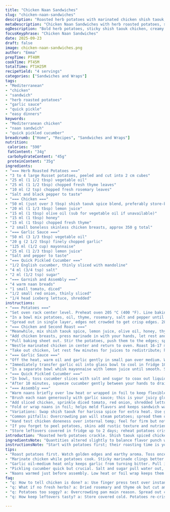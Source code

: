 ```yaml
---
title: "Chicken Naan Sandwiches"
slug: "chicken-naan-sandwiches"
description: "Roasted herb potatoes with marinated chicken shish taouk, drizzled in garlicky mayo and topped with quick pickled cucumber, fresh tomato, red onion, and crisp iceberg lettuce in warm naan bread. The chicken uses a tangy, honey-lemon-thyme marinade with a commercial shish taouk spice mix, giving smoky depth. Potatoes roast crisp and tender, tossed mid-cooking for even browning. Garlic oil infused slowly to avoid burning—then emulsified with mayo and lemon for creamy sharpness. Cucumber quick pickled with salt and sugar lends crunch offsetting rich chicken. Balanced layers, textures, and bold flavors anchored in simple steps that rely on sight and smell, not just time. Subtle adjustments bring out mellow aroma and caramelized edges. Minimal fuss, maximum taste, no dairy or nuts."
metaDescription: "Chicken Naan Sandwiches with herb roasted potatoes, shish taouk chicken, garlic mayo, and quick pickled cucumber. Layers of bold Mediterranean flavor and texture."
ogDescription: "Bold herb potatoes, sticky shish taouk chicken, creamy garlic sauce, crisp pickled cucumber on warm naan. Rustic layers with sharp, fresh, smoky hints."
focusKeyphrase: "Chicken Naan Sandwiches"
date: 2025-09-23
draft: false
image: chicken-naan-sandwiches.png
author: "Emma"
prepTime: PT40M
cookTime: PT45M
totalTime: PT1H25M
recipeYield: "4 servings"
categories: ["Sandwiches and Wraps"]
tags:
- "Mediterranean"
- "chicken"
- "sandwich"
- "herb roasted potatoes"
- "garlic sauce"
- "quick pickle"
- "easy dinners"
keywords:
- "Mediterranean chicken"
- "naan sandwich"
- "quick pickled cucumber"
breadcrumb: ["Home", "Recipes", "Sandwiches and Wraps"]
nutrition: 
 calories: "590"
 fatContent: "34g"
 carbohydrateContent: "45g"
 proteinContent: "35g"
ingredients:
- "=== Herb Roasted Potatoes ==="
- "3 to 4 large Russet potatoes, peeled and cut into 2 cm cubes"
- "25 ml (1 1/2 tbsp) vegetable oil"
- "25 ml (1 1/2 tbsp) chopped fresh thyme leaves"
- "10 ml (2 tsp) chopped fresh rosemary leaves"
- "Salt and black pepper to taste"
- "=== Chicken ==="
- "50 ml (just over 3 tbsp) shish taouk spice blend, preferably store-bought or homemade"
- "20 ml (1 1/3 tbsp) lemon juice"
- "15 ml (1 tbsp) olive oil (sub for vegetable oil if unavailable)"
- "15 ml (1 tbsp) honey"
- "15 ml (1 tbsp) chopped fresh thyme"
- "2 small boneless skinless chicken breasts, approx 350 g total"
- "=== Garlic Sauce ==="
- "50 ml (3 1/3 tbsp) vegetable oil"
- "20 g (2 1/2 tbsp) finely chopped garlic"
- "125 ml (1/2 cup) mayonnaise"
- "25 ml (1 2/3 tbsp) lemon juice"
- "Salt and pepper to taste"
- "=== Quick Pickled Cucumber ==="
- "1/2 English cucumber, thinly sliced with mandoline"
- "4 ml (3/4 tsp) salt"
- "2 ml (1/2 tsp) sugar"
- "=== Garnish and Assembly ==="
- "4 warm naan breads"
- "1 small tomato, diced"
- "1/2 small red onion, thinly sliced"
- "1/4 head iceberg lettuce, shredded"
instructions:
- "=== Potatoes ==="
- "Set oven rack center level. Preheat oven 205 °C (400 °F). Line baking sheet with parchment paper to prevent sticking and mess."
- "In a bowl mix potatoes, oil, thyme, rosemary, salt and pepper until every cube gleams with oil and herbs; uneven coating? Use your hands - best tactile control here."
- "Spread out in single layer, edges not crowded to get crisp edges. 28 minutes first roast. Visual cues: potatoes start golden, and aroma becomes earthy-herby. Crisp underside is key. If soggy, toss gently to separate pieces."
- "=== Chicken and Second Roast ==="
- "Meanwhile, mix shish taouk spice, lemon juice, olive oil, honey, thyme, salt and pepper in another bowl to a sticky marinade."
- "Add chicken breasts, press marinade in with your hands, let rest and absorb while potatoes roast first 28 minutes. You want the lemon and honey to penetrate tender meat."
- "Pull baking sheet out. Stir the potatoes, push them to the edges; space for chicken in center. The potatoes need air but crowding makes steaming, not roasting."
- "Nestle marinated chicken in center and return to oven. Roast 16-17 minutes until chicken is cooked through with dark golden spots, juices run clear when poked. Use finger pressure: firmness means done; soft and springy means more time. Don’t overcook or dry out."
- "Take out chicken, let rest few minutes for juices to redistribute; helps keep moist inside."
- "=== Garlic Sauce ==="
- "Off the heat, warm oil and garlic gently in small pan over medium. Watch closely for garlic to just turn golden—not brown or burnt or bitterness creeps in."
- "Immediately transfer garlic oil into glass bowl to cool in fridge 10 minutes, halting carryover cooking."
- "In a separate bowl whisk mayonnaise with lemon juice until smooth. Slowly whisk in cooled garlic oil to emulsify into smooth, shiny sauce. Season with salt and pepper. Adjust lemon for brightness if needed."
- "=== Quick Pickled Cucumber ==="
- "In bowl, toss cucumber slices with salt and sugar to coax out liquid."
- "After 10 minutes, squeeze cucumber gently between your hands to drain excess moisture; prevents soggy sandwich layers."
- "=== Assembly ==="
- "Warm naans briefly over low heat or wrapped in foil to keep flexible."
- "Brush each naan generously with garlic sauce; this is your juicy glue layer."
- "Add sliced chicken, sprinkle diced tomato, red onion, shredded lettuce, and finish with quick pickled cucumber slices. The crunch contrasts creamy sauce and tender chicken."
- "Fold or wrap naans in foil; helps meld flavors and keeps sandwich warm. Serve alongside roasted herb potatoes and the leftover garlic sauce for dunking or drizzling."
- "Variations: Swap shish taouk for harissa spice for extra heat. Use greek yogurt instead of mayo in sauce for lighter twist but watch for thinner texture. If no fresh herbs, dried rosemary and thyme can be used, but reduce quantities as their flavor is more potent."
- "Common pitfalls: Overcrowding pan will steam potatoes; spread them out. Watch garlic while heating—once you smell nutty aroma and see slight golden flecks, immediate removal is key."
- "Hand test chicken doneness over internal temp; feel for firm but not hard texture. Resting meat helps locked-in moistness."
- "If you forget to peel potatoes, skins add rustic texture and nutrients but rougher bite. Still tasty."
- "Store leftovers covered in fridge up to 2 days; reheat potatoes crispier under broiler, sandwich best fresh."
introduction: "Roasted herb potatoes crackle. Shish taouk spiced chicken glazed with honey-lemon-thyme. Garlic warmed in oil—crackling aroma fills kitchen air, never browning beyond golden. Emulsified garlic mayo thick and tangy, cuts richness. Quick pickled cucumber slices snap fresh between soft naan, juicy tomato pops, red onion bite sharpens, iceberg crunch freshens. Wrap tight in foil, flavors meld and sandwich stays warm. No fuss, just layered textures and flavors hit just right. Perfect timing not about strict minutes but about knowing when potatoes smell earthy-herby, chicken juices run clear, garlic oil glows golden. This combo—spiced heat, creamy garlic, fresh crunch—balances into one layered bite packed with bold, rustic soul."
ingredientsNote: "Quantities altered slightly to balance flavor punch without overwhelming. Honey reduced marginally to prevent too much sweetness overshadowing spice. Olive oil swaps in chicken marinade—better flavor profile and depth than neutral veg oil. Dried herbs replaced with fresh for brightness, but shelf staples work with care—reduce amounts to avoid bitterness. Garlic oil temperature trick learned after scorched attempts—cooling off quick stops bitter carryover. Mayonnaise chosen for creaminess and tang; swap with Greek yogurt or vegan mayo if avoiding eggs, but note texture changes. Cucumber pickling timed for just crunch, squeeze out excess moisture so layers don’t turn soggy under heat. Naans warmed just before assembly to keep pliable and moist. Tomato size trimmed for neat assembly, easier bite. Onions sliced ultra-thin to avoid overpowering sharpness."
instructionsNote: "Start with potatoes first; their roasting time is your timing backbone. Spread evenly, toss once mid-way for even cooking and browning. Key is visual and tactile clues: golden undersides, fragrant herb steam hint done crispness. Marinate chicken in the meantime; the sticky marinade should cling but not pool. Place chicken after potatoes have started roasting to sync cooking finish times. Chicken browns for color but use gentle finger press test to check doneness, not timer alone. Garlic oil warming requires presence—remove from heat the second garlic edges lighten. Transfer to cool immediately; residual heat cooks on and can burn, ruining flavor. Emulsify cooled oil into mayo with lemon to get silky consistency—go slow to avoid breaking. For cucumber prep, timing ensures crunchy finish without watery mush. When assembling, layering order is important: sauce first for moisture seal, meat next for main bite (allow it to rest before slicing for juiciness), then crisp fresh veggies to give contrast. Wrapping in foil post-assembly traps warmth, lets flavors marry. Good storage advice: potatoes re-crisp well under broiler, sandwiches best eaten fresh; past day two flavors dull."
tips:
- "Roast potatoes first. Watch golden edges and earthy aroma. Toss once after 28 minutes to avoid steaming. Crisp undersides mean done. If soggy, separate cubes gently. Use hands to feel texture; visual alone can fool."
- "Marinate chicken while potatoes cook. Sticky marinade clings better than watery. Press it in. Rest but don’t wait too long or the lemon juice can start cooking meat slightly. Timing key to sync cooking finish."
- "Garlic oil—medium heat only keeps garlic from turning bitter. Pull it off the stove exactly as edges lighten. Cool quickly in fridge to stop carryover heat. Mix slowly into mayo or sauce breaks. Watch that shiny texture form."
- "Pickling cucumber quick but crucial. Salt and sugar pull water out, prevent mushy sandwich layers. After 10 mins squeeze firmly by hand to drain excess liquid. Skip or rush this, sandwich sogs. Thin slices give best crunch."
- "Naans warmed just before assembly. Low heat or foil wrap keeps them pliable. Brush thick garlic mayo as glue layer; lots needed for moisture seal. Layer order matters: sauce, chicken sliced after brief rest, tomato, onion, lettuce, then cucumber for texture contrast."
faq:
- "q: How to tell chicken is done? a: Use finger press test over instant temp. Firm but springy means cooked; soft means less time. Look for dark golden spots. Juices clear when poked. Don’t rely just on minutes. Carryover heat helps too."
- "q: What if no fresh herbs? a: Dried rosemary and thyme ok but cut amounts in half. Dried equals stronger flavor. Add them into potatoes but watch bitterness. Adjust carefully. Fresh preferred but shelf staples save day."
- "q: Potatoes too soggy? a: Overcrowding pan main reason. Spread out cubes to roast, not steam. Toss mid-roast to separate chunks. Use parchment or well-oiled sheet. If soggy after roast, broil briefly to crisp back up."
- "q: How keep leftovers tasty? a: Store covered cold. Potatoes re-crisp quick under broiler. Chicken sandwiches best fresh; sauce sogs bread if too long. Garlic mayo holds well separately. Reheat gently to avoid drying chicken."

---
```

